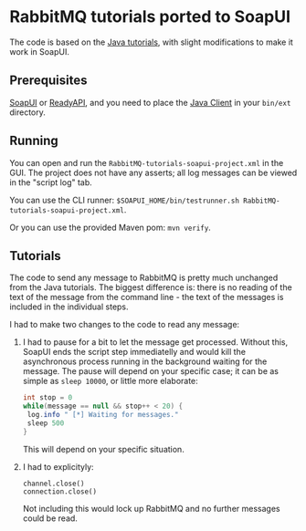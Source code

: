 # RabbitMQ tutorials ported to SoapUI

The code is based on the [Java tutorials](http://www.rabbitmq.com/tutorials), with slight modifications to make it work in SoapUI.

## Prerequisites

[SoapUI](https://www.soapui.org/downloads/soapui.html) or [ReadyAPI](https://smartbear.com/product/ready-api/overview/), and you need to place the [Java Client](http://www.rabbitmq.com/download.html#clients) in your `bin/ext` directory.

## Running

You can open and run the `RabbitMQ-tutorials-soapui-project.xml` in the GUI. The project does not have any asserts; all log messages can be viewed in the "script log" tab.

You can use the CLI runner: `$SOAPUI_HOME/bin/testrunner.sh RabbitMQ-tutorials-soapui-project.xml`.

Or you can use the provided Maven pom: `mvn verify`.

## Tutorials

The code to send any message to RabbitMQ is pretty much unchanged from the Java tutorials. The biggest difference is: there is no reading of the text of the message from the command line - the text of the messages is included in the individual steps.

I had to make two changes to the code to read any message:

1. I had to pause for a bit to let the message get processed. Without this, SoapUI ends the script step immediatelly and would kill the asynchronous process running in the background waiting for the message. The pause will depend on your specific case; it can be as simple as `sleep 10000`, or little more elaborate:

   ```groovy
   int stop = 0
   while(message == null && stop++ < 20) {
   	log.info " [*] Waiting for messages."
   	sleep 500
   }
   ```

   This will depend on your specific situation.

2. I had to explicityly:

   ```
   channel.close()
   connection.close()
   ```

   Not including this would lock up RabbitMQ and no further messages could be read.
